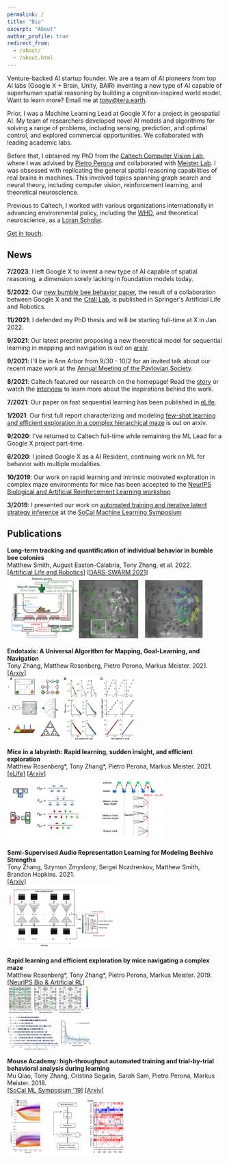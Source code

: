 ```yaml
---
permalink: /
title: "Bio"
excerpt: "About"
author_profile: true
redirect_from: 
  - /about/
  - /about.html
---
```


Venture-backed AI startup founder. We are a team of AI pioneers from top AI labs (Google X + Brain, Unity, BAIR) inventing a new type of AI capable of superhuman spatial reasoning by building a cognition-inspired world model. Want to learn more? Email me at tony@tera.earth.

Prior, I was a Machine Learning Lead at Google X for a project in geospatial AI. My team of researchers developed novel AI models and algorithms for solving a range of problems, including sensing, prediction, and optimal control, and explored commercial opportunities. We collaborated with leading academic labs.

Before that, I obtained my PhD from the [Caltech Computer Vision Lab](http://www.vision.caltech.edu), where I was advised by [Pietro Perona](https://en.wikipedia.org/wiki/Pietro_Perona) and collaborated with [Meister Lab](https://meisterlab.caltech.edu). I was obsessed with replicating the general spatial reasoning capabilities of real brains in machines. This involved topics spanning graph search and neural theory, including computer vision, reinforcement learning, and theoretical neuroscience.

Previous to Caltech, I worked with various organizations internationally in advancing environmental policy, including the [WHO](https://www.who.int), and theoretical neuroscience, as a [Loran Scholar](https://loranscholar.ca).

[Get in touch](mailto:tony@tera.earth).


## News

**7/2023**:  I left Google X to invent a new type of AI capable of spatial reasoning, a dimension sorely lacking in foundation models today.

**5/2022**:  Our [new bumble bee behavior paper](https://link.springer.com/article/10.1007/s10015-022-00762-x), the result of a collaboration between Google X and the [Crall Lab](https://www.crall-lab.com/), is published in Springer's Artificial Life and Robotics.

**11/2021**:  I defended my PhD thesis and will be starting full-time at X in Jan 2022.

**9/2021**:  Our latest preprint proposing a new theoretical model for sequential learning in mapping and navigation is out on [arxiv](https://www.biorxiv.org/content/10.1101/2021.09.24.461751v1).

**9/2021**:  I'll be in Ann Arbor from 9/30 - 10/2 for an invited talk about our recent maze work at the [Annual Meeting of the Pavlovian Society](https://pavlovian2021.org).

**8/2021**:  Caltech featured our research on the homepage! Read the [story](https://www.caltech.edu/about/news/mice-can-learn-much-faster-than-previously-thought) or watch the [interview](https://www.youtube.com/watch?v=RqoCTb2_6oM) to learn more about the inspirations behind the work.

**7/2021**:  Our paper on fast sequential learning has been published in [eLife](https://elifesciences.org/articles/66175).

**1/2021**:  Our first full report characterizing and modeling [few-shot learning and efficient exploration in a complex hierarchical maze](https://www.biorxiv.org/content/10.1101/2021.01.14.426746v1) is out on arxiv.

**9/2020**: I've returned to Caltech full-time while remaining the ML Lead for a Google X project part-time.

**6/2020**: I joined Google X as a AI Resident, continuing work on ML for behavior with multiple modalities.

**10/2019**: Our work on rapid learning and intrinsic motivated exploration in complex maze environments for mice has been accepted to the [NeurIPS Biological and Artificial Reinforcement Learning workshop](https://sites.google.com/view/biologicalandartificialrl)

**3/2019**: I presented our work on [automated training and iterative latent strategy inference](https://www.biorxiv.org/content/10.1101/467878v1) at the [SoCal Machine Learning Symposium](https://sites.google.com/view/socalml2019)


## Publications

**Long-term tracking and quantification of individual behavior in bumble bee colonies**  
Matthew Smith, August Easton-Calabria, Tony Zhang, et al. 2022.  
[[Artificial Life and Robotics]](https://link.springer.com/article/10.1007/s10015-022-00762-x) [[DARS-SWARM 2021]](https://www.swarm-systems.org/dars-swarm2021)  
<img src="/images/bumblebee.png"  width="459"  height="150">

**Endotaxis: A Universal Algorithm for Mapping, Goal-Learning, and Navigation**  
Tony Zhang, Matthew Rosenberg, Pietro Perona, Markus Meister. 2021.  
[[Arxiv]](https://www.biorxiv.org/content/10.1101/2021.09.24.461751v1)  
<img src="/images/endotaxis.png"  width="300"  height="150">

**Mice in a labyrinth: Rapid learning, sudden insight, and efficient exploration**  
Matthew  Rosenberg\*, Tony Zhang\*, Pietro Perona, Markus Meister. 2021.  
[[eLife]](https://elifesciences.org/articles/66175) [[Arxiv]](https://www.biorxiv.org/content/10.1101/2021.01.14.426746v1)  
<img src="/images/maze_models.png"  width="367"  height="150">

**Semi-Supervised Audio Representation Learning for Modeling Beehive Strengths**  
Tony Zhang, Szymon Zmyslony, Sergei Nozdrenkov, Matthew Smith, Brandon Hopkins. 2021.  
[[Arxiv]](https://arxiv.org/abs/2105.10536)  
<img src="/images/bee.png"  width="258"  height="150">

**Rapid learning and efficient exploration by mice navigating a complex maze**  
Matthew  Rosenberg\*, Tony Zhang\*, Pietro Perona, Markus Meister. 2019.  
[[NeurIPS Bio & Artificial RL]](https://sites.google.com/view/biologicalandartificialrl/home?authuser=0)  
<img src="/images/neurips.png"  width="197"  height="150">

**Mouse Academy: high-throughput automated training and trial-by-trial behavioral analysis during learning**  
Mu Qiao, Tony Zhang, Cristina Segalin, Sarah Sam, Pietro Perona, Markus Meister. 2018.  
[[SoCal ML Symposium '19]](https://sites.google.com/view/socalml2019)  [[Arxiv]](https://www.biorxiv.org/content/10.1101/467878v1)  
<img src="/images/mouse_academy.png"  width="286"  height="150">
